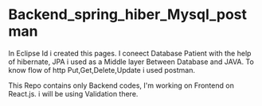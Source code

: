 # Backend_spring_hiber_Mysql_postman

In Eclipse Id i created this pages.
I coneect Database Patient with the help of hibernate, JPA i used as a Middle layer Between Database and JAVA.
To know flow of http Put,Get,Delete,Update i used postman.

This Repo contains only Backend codes, I'm working on Frontend on React.js.
i will be using Validation there.
